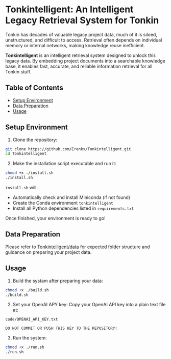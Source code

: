 # Tonkintelligent: An Intelligent Legacy Retrieval System for Tonkin

Tonkin has decades of valuable legacy project data, much of it is siloed, unstructured, and difficult to access. Retrieval often depends on individual memory or internal networks, making knowledge reuse inefficient.

**Tonkintelligent** is an intelligent retrieval system designed to unlock this legacy data. By embedding project documents into a searchable knowledge base, it enables fast, accurate, and reliable information retrieval for all Tonkin stuff.

## Table of Contents

- [Setup Environment](#-setup-environment)
- [Data Preparation](#-data-preparation)
- [Usage](#-usage)

## Setup Environment

1. Clone the repository:

```bash
git clone https://github.com/Erenkx/Tonkintelligent.git
cd Tonkintelligent
```

2. Make the installation script executable and run it:

```bash
chmod +x ./install.sh
./install.sh
```

`install.sh` will:

- Automatically check and install Miniconda (if not found)
- Create the Conda environment `tonkintelligent`
- Install all Python dependencies listed in `requirements.txt`

Once finished, your environment is ready to go!

## Data Preparation

Please refer to [Tonkintelligent/data](https://github.com/Erenkx/Tonkintelligent.git/tree/main/data) for expected folder structure and guidance on preparing your project data.

## Usage

1. Build the systam after preparing your data:

```bash
chmod +x ./build.sh
./build.sh
```

2. Set your OpenAI APY key:
   Copy your OpenAI API key into a plain text file at:

```
code/OPENAI_API_KEY.txt
```

```
DO NOT COMMIT OR PUSH THIS KEY TO THE REPOSITORY!
```

3. Run the system:

```bash
chmod +x ./run.sh
./run.sh
```
